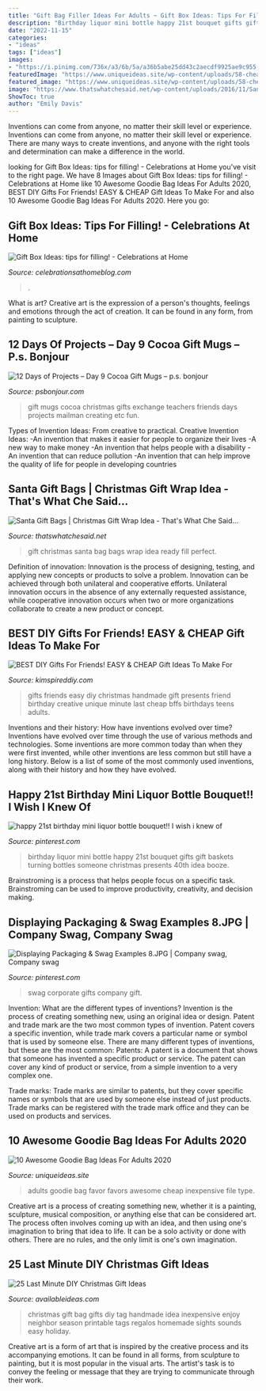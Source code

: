 ```yaml
---
title: "Gift Bag Filler Ideas For Adults ~ Gift Box Ideas: Tips For Filling!"
description: "Birthday liquor mini bottle happy 21st bouquet gifts gift baskets turning bottles someone christmas presents 40th idea booze"
date: "2022-11-15"
categories:
- "ideas"
tags: ["ideas"]
images:
- "https://i.pinimg.com/736x/a3/6b/5a/a36b5abe25dd43c2aecdf9925ae9c955--corporate-gifts-swag.jpg"
featuredImage: "https://www.uniqueideas.site/wp-content/uploads/58-cheap-goodie-bag-ideas-for-adults-party-favor-ideas-party-favors.jpg"
featured_image: "https://www.uniqueideas.site/wp-content/uploads/58-cheap-goodie-bag-ideas-for-adults-party-favor-ideas-party-favors.jpg"
image: "https://www.thatswhatchesaid.net/wp-content/uploads/2016/11/Santa-Christmas-Gift-Bag-Ideas_thumb.jpg"
ShowToc: true
author: "Emily Davis"
---
```



Inventions can come from anyone, no matter their skill level or experience.
Inventions can come from anyone, no matter their skill level or experience. There are many ways to create inventions, and anyone with the right tools and determination can make a difference in the world.

	

		
looking for Gift Box Ideas: tips for filling! - Celebrations at Home you've visit to the right page. We have 8 Images about Gift Box Ideas: tips for filling! - Celebrations at Home like 10 Awesome Goodie Bag Ideas For Adults 2020, BEST DIY Gifts For Friends! EASY &amp; CHEAP Gift Ideas To Make For and also 10 Awesome Goodie Bag Ideas For Adults 2020. Here you go:
		
    
## Gift Box Ideas: Tips For Filling! - Celebrations At Home

<img loading=lazy src="https://celebrationsathomeblog.com/wp-content/uploads/2014/12/gifts-for-the-holiday-006-3.jpg" onerror="this.onerror=null;this.src='https://tse2.mm.bing.net/th?id=OIP.AATYrm5eveyOPz6iSzvHuwHaJN&amp;pid=15.1';" alt="Gift Box Ideas: tips for filling! - Celebrations at Home">

_Source: celebrationsathomeblog.com_

>. 

	

What is art?
Creative art is the expression of a person's thoughts, feelings and emotions through the act of creation. It can be found in any form, from painting to sculpture.

    
## 12 Days Of Projects – Day 9 Cocoa Gift Mugs – P.s. Bonjour

<img loading=lazy src="http://psbonjour.com/wp-content/uploads/2014/11/Photo-Nov-16-9-33-05-AM-1024x768.jpg" onerror="this.onerror=null;this.src='https://tse2.mm.bing.net/th?id=OIP.QcoTOfApo4NjP1fPLh56fwHaFj&amp;pid=15.1';" alt="12 Days of Projects – Day 9 Cocoa Gift Mugs – p.s. bonjour">

_Source: psbonjour.com_

>gift mugs cocoa christmas gifts exchange teachers friends days projects mailman creating etc fun. 

	

Types of Invention Ideas: From creative to practical.
Creative Invention Ideas: 
-An invention that makes it easier for people to organize their lives 
-A new way to make money 
-An invention that helps people with a disability 
-An invention that can reduce pollution 
-An invention that can help improve the quality of life for people in developing countries

    
## Santa Gift Bags | Christmas Gift Wrap Idea - That&#039;s What Che Said...

<img loading=lazy src="https://www.thatswhatchesaid.net/wp-content/uploads/2016/11/Santa-Christmas-Gift-Bag-Ideas_thumb.jpg" onerror="this.onerror=null;this.src='https://tse4.mm.bing.net/th?id=OIP.OQPw1qb4qdoojYUkhamPbAHaHa&amp;pid=15.1';" alt="Santa Gift Bags | Christmas Gift Wrap Idea - That&#039;s What Che Said...">

_Source: thatswhatchesaid.net_

>gift christmas santa bag bags wrap idea ready fill perfect. 

	

Definition of innovation:
Innovation is the process of designing, testing, and applying new concepts or products to solve a problem. Innovation can be achieved through both unilateral and cooperative efforts. Unilateral innovation occurs in the absence of any externally requested assistance, while cooperative innovation occurs when two or more organizations collaborate to create a new product or concept.

    
## BEST DIY Gifts For Friends! EASY &amp; CHEAP Gift Ideas To Make For

<img loading=lazy src="https://kimspireddiy.com/wp-content/uploads/2018/10/BEST-DIY-Gifts-For-Friends-EASY-and-CHEAP-Gift-Ideas-To-Make-For-Birthdays-Christmas-Gifts-Creative-and-Unique-Presents-That-Are-Cute-Last-Minute-Handmade-Ideas-BFFs-Teens-8.jpg" onerror="this.onerror=null;this.src='https://tse2.mm.bing.net/th?id=OIP.k5926199AfVMNOe558M1XwHaLH&amp;pid=15.1';" alt="BEST DIY Gifts For Friends! EASY &amp; CHEAP Gift Ideas To Make For">

_Source: kimspireddiy.com_

>gifts friends easy diy christmas handmade gift presents friend birthday creative unique minute last cheap bffs birthdays teens adults. 

	

Inventions and their history: How have inventions evolved over time?
Inventions have evolved over time through the use of various methods and technologies. Some inventions are more common today than when they were first invented, while other inventions are less common but still have a long history. Below is a list of some of the most commonly used inventions, along with their history and how they have evolved.

    
## Happy 21st Birthday Mini Liquor Bottle Bouquet!! I Wish I Knew Of

<img loading=lazy src="https://i.pinimg.com/originals/f3/52/84/f35284a346a7cbc5384cf6b484c301ed.jpg" onerror="this.onerror=null;this.src='https://tse1.mm.bing.net/th?id=OIP.y2-0qlMCy5VVJJBpPkDZRwHaJ6&amp;pid=15.1';" alt="happy 21st birthday mini liquor bottle bouquet!! I wish i knew of">

_Source: pinterest.com_

>birthday liquor mini bottle happy 21st bouquet gifts gift baskets turning bottles someone christmas presents 40th idea booze. 

	

Brainstroming is a process that helps people focus on a specific task. Brainstroming can be used to improve productivity, creativity, and decision making.

    
## Displaying Packaging &amp; Swag Examples 8.JPG | Company Swag, Company Swag

<img loading=lazy src="https://i.pinimg.com/736x/a3/6b/5a/a36b5abe25dd43c2aecdf9925ae9c955--corporate-gifts-swag.jpg" onerror="this.onerror=null;this.src='https://tse2.mm.bing.net/th?id=OIP.fpJw4v4T_lse6hAjYm9O-AHaJ3&amp;pid=15.1';" alt="Displaying Packaging &amp; Swag Examples 8.JPG | Company swag, Company swag">

_Source: pinterest.com_

>swag corporate gifts company gift. 

	

Invention: What are the different types of inventions?
Invention is the process of creating something new, using an original idea or design. Patent and trade mark are the two most common types of invention. Patent covers a specific invention, while trade mark covers a particular name or symbol that is used by someone else. There are many different types of inventions, but these are the most common:
Patents: A patent is a document that shows that someone has invented a specific product or service. The patent can cover any kind of product or service, from a simple invention to a very complex one.

Trade marks: Trade marks are similar to patents, but they cover specific names or symbols that are used by someone else instead of just products. Trade marks can be registered with the trade mark office and they can be used on products and services.

    
## 10 Awesome Goodie Bag Ideas For Adults 2020

<img loading=lazy src="https://www.uniqueideas.site/wp-content/uploads/58-cheap-goodie-bag-ideas-for-adults-party-favor-ideas-party-favors.jpg" onerror="this.onerror=null;this.src='https://tse2.mm.bing.net/th?id=OIP.rXRFXzWHAzVX31aCV_iKRgHaHz&amp;pid=15.1';" alt="10 Awesome Goodie Bag Ideas For Adults 2020">

_Source: uniqueideas.site_

>adults goodie bag favor favors awesome cheap inexpensive file type. 

	

Creative art is a process of creating something new, whether it is a painting, sculpture, musical composition, or anything else that can be considered art. The process often involves coming up with an idea, and then using one's imagination to bring that idea to life. It can be a solo activity or done with others. There are no rules, and the only limit is one's own imagination.

    
## 25 Last Minute DIY Christmas Gift Ideas

<img loading=lazy src="http://www.availableideas.com/wp-content/uploads/2015/11/Christmas-Gift-Ideas-7.jpg" onerror="this.onerror=null;this.src='https://tse4.mm.bing.net/th?id=OIP.shA6tvp2tf_XpzW22xxGqAHaLH&amp;pid=15.1';" alt="25 Last Minute DIY Christmas Gift Ideas">

_Source: availableideas.com_

>christmas gift bag gifts diy tag handmade idea inexpensive enjoy neighbor season printable tags regalos homemade sights sounds easy holiday. 

	

Creative art is a form of art that is inspired by the creative process and its accompanying emotions. It can be found in all forms, from sculpture to painting, but it is most popular in the visual arts. The artist's task is to convey the feeling or message that they are trying to communicate through their work.

